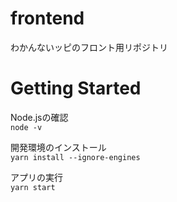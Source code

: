 # frontend
わかんないッピのフロント用リポジトリ

# Getting Started
Node.jsの確認<br>
`node -v`

開発環境のインストール<br>
`yarn install --ignore-engines`

アプリの実行<br>
`yarn start`
